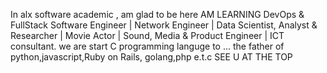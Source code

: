 In alx software academic , am glad to be here AM LEARNING DevOps & FullStack Software Engineer | Network Engineer | Data Scientist, Analyst & Researcher | Movie Actor | Sound, Media & Product Engineer | ICT consultant. we are start C programming languge to ... the father of python,javascript,Ruby on Rails, golang,php e.t.c SEE U AT THE TOP
